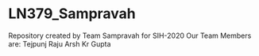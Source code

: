 # LN379_Sampravah
Repository created by Team Sampravah for SIH-2020
Our Team Members are:
Tejpunj Raju 
Arsh Kr Gupta
